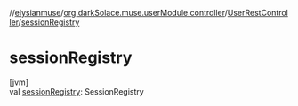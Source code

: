 //[elysianmuse](../../../index.md)/[org.darkSolace.muse.userModule.controller](../index.md)/[UserRestController](index.md)/[sessionRegistry](session-registry.md)

# sessionRegistry

[jvm]\
val [sessionRegistry](session-registry.md): SessionRegistry
